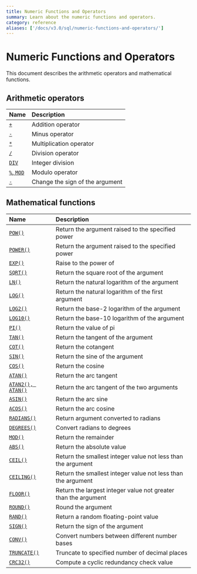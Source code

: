 ```yaml
---
title: Numeric Functions and Operators
summary: Learn about the numeric functions and operators.
category: reference
aliases: ['/docs/v3.0/sql/numeric-functions-and-operators/']
---
```


# Numeric Functions and Operators

This document describes the arithmetic operators and mathematical functions.

## Arithmetic operators

| Name                                                                                        | Description                       |
|:----------------------------------------------------------------------------------------------|:----------------------------------|
| [`+`](https://dev.mysql.com/doc/refman/5.7/en/arithmetic-functions.html#operator_plus)        | Addition operator                 |
| [`-`](https://dev.mysql.com/doc/refman/5.7/en/arithmetic-functions.html#operator_minus)       | Minus operator                    |
| [`*`](https://dev.mysql.com/doc/refman/5.7/en/arithmetic-functions.html#operator_times)       | Multiplication operator           |
| [`/`](https://dev.mysql.com/doc/refman/5.7/en/arithmetic-functions.html#operator_divide)      | Division operator                 |
| [`DIV`](https://dev.mysql.com/doc/refman/5.7/en/arithmetic-functions.html#operator_div)       | Integer division                  |
| [`%`, `MOD`](https://dev.mysql.com/doc/refman/5.7/en/arithmetic-functions.html#operator_mod)  | Modulo operator                   |
| [`-`](https://dev.mysql.com/doc/refman/5.7/en/arithmetic-functions.html#operator_unary-minus) | Change the sign of the argument   |


## Mathematical functions

| Name                                                                                                      | Description                                                       |
|:----------------------------------------------------------------------------------------------------------|:------------------------------------------------------------------|
| [`POW()`](https://dev.mysql.com/doc/refman/5.7/en/mathematical-functions.html#function_pow)               | Return the argument raised to the specified power                 |
| [`POWER()`](https://dev.mysql.com/doc/refman/5.7/en/mathematical-functions.html#function_power)           | Return the argument raised to the specified power                 |
| [`EXP()`](https://dev.mysql.com/doc/refman/5.7/en/mathematical-functions.html#function_exp)               | Raise to the power of                                             |
| [`SQRT()`](https://dev.mysql.com/doc/refman/5.7/en/mathematical-functions.html#function_sqrt)             | Return the square root of the argument                            |
| [`LN()`](https://dev.mysql.com/doc/refman/5.7/en/mathematical-functions.html#function_ln)                 | Return the natural logarithm of the argument                      |
| [`LOG()`](https://dev.mysql.com/doc/refman/5.7/en/mathematical-functions.html#function_log)               | Return the natural logarithm of the first argument                |
| [`LOG2()`](https://dev.mysql.com/doc/refman/5.7/en/mathematical-functions.html#function_log2)             | Return the base-2 logarithm of the argument                       |
| [`LOG10()`](https://dev.mysql.com/doc/refman/5.7/en/mathematical-functions.html#function_log10)           | Return the base-10 logarithm of the argument                      |
| [`PI()`](https://dev.mysql.com/doc/refman/5.7/en/mathematical-functions.html#function_pi)                 | Return the value of pi                                            |
| [`TAN()`](https://dev.mysql.com/doc/refman/5.7/en/mathematical-functions.html#function_tan)               | Return the tangent of the argument                                |
| [`COT()`](https://dev.mysql.com/doc/refman/5.7/en/mathematical-functions.html#function_cot)               | Return the cotangent                                              |
| [`SIN()`](https://dev.mysql.com/doc/refman/5.7/en/mathematical-functions.html#function_sin)               | Return the sine of the argument                                   |
| [`COS()`](https://dev.mysql.com/doc/refman/5.7/en/mathematical-functions.html#function_cos)               | Return the cosine                                                 |
| [`ATAN()`](https://dev.mysql.com/doc/refman/5.7/en/mathematical-functions.html#function_atan)             | Return the arc tangent                                            |
| [`ATAN2(), ATAN()`](https://dev.mysql.com/doc/refman/5.7/en/mathematical-functions.html#function_atan2)   | Return the arc tangent of the two arguments                       |
| [`ASIN()`](https://dev.mysql.com/doc/refman/5.7/en/mathematical-functions.html#function_asin)             | Return the arc sine                                               |
| [`ACOS()`](https://dev.mysql.com/doc/refman/5.7/en/mathematical-functions.html#function_acos)             | Return the arc cosine                                             |
| [`RADIANS()`](https://dev.mysql.com/doc/refman/5.7/en/mathematical-functions.html#function_radians)       | Return argument converted to radians                              |
| [`DEGREES()`](https://dev.mysql.com/doc/refman/5.7/en/mathematical-functions.html#function_degrees)       | Convert radians to degrees                                        |
| [`MOD()`](https://dev.mysql.com/doc/refman/5.7/en/mathematical-functions.html#function_mod)               | Return the remainder                                              |
| [`ABS()`](https://dev.mysql.com/doc/refman/5.7/en/mathematical-functions.html#function_abs)               | Return the absolute value                                         |
| [`CEIL()`](https://dev.mysql.com/doc/refman/5.7/en/mathematical-functions.html#function_ceil)             | Return the smallest integer value not less than the argument      |
| [`CEILING()`](https://dev.mysql.com/doc/refman/5.7/en/mathematical-functions.html#function_ceiling)       | Return the smallest integer value not less than the argument      |
| [`FLOOR()`](https://dev.mysql.com/doc/refman/5.7/en/mathematical-functions.html#function_floor)           | Return the largest integer value not greater than the argument    |
| [`ROUND()`](https://dev.mysql.com/doc/refman/5.7/en/mathematical-functions.html#function_round)           | Round the argument                                                |
| [`RAND()`](https://dev.mysql.com/doc/refman/5.7/en/mathematical-functions.html#function_rand)             | Return a random floating-point value                              |
| [`SIGN()`](https://dev.mysql.com/doc/refman/5.7/en/mathematical-functions.html#function_sign)             | Return the sign of the argument                                   |
| [`CONV()`](https://dev.mysql.com/doc/refman/5.7/en/mathematical-functions.html#function_conv)             | Convert numbers between different number bases                    |
| [`TRUNCATE()`](https://dev.mysql.com/doc/refman/5.7/en/mathematical-functions.html#function_truncate)     | Truncate to specified number of decimal places                    |
| [`CRC32()`](https://dev.mysql.com/doc/refman/5.7/en/mathematical-functions.html#function_crc32)           | Compute a cyclic redundancy check value                           |
